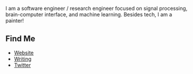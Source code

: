 I am a software engineer / research engineer focused on signal processing, brain-computer interface, and machine learning. Besides tech, I am a painter! 

## Find Me
- <a href="https://limjungyoon.com/">Website</a>
- <a href="https://jungyoonlim.substack.com/">Writing</a>
- <a href="https://twitter.com/jungyoonlim">Twitter</a>
